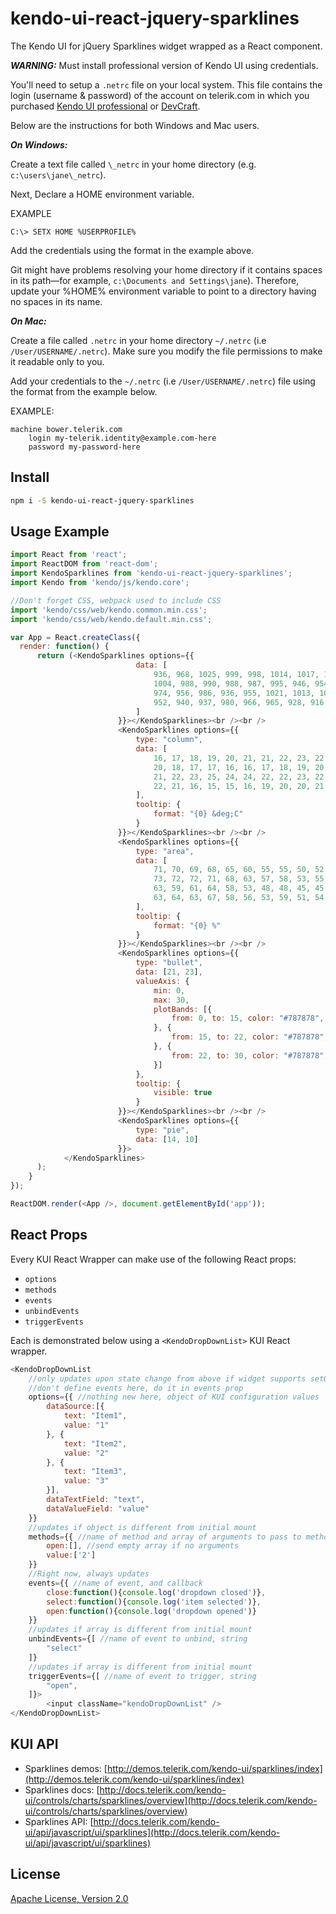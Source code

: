 # kendo-ui-react-jquery-sparklines

The Kendo UI for jQuery Sparklines widget wrapped as a React component.

***WARNING:*** Must install professional version of Kendo UI using credentials.

You'll need to setup a `.netrc` file on your local system. This file contains the login (username & password) of the account on telerik.com in which you purchased [Kendo UI professional](http://www.telerik.com/kendo-ui) or [DevCraft](http://www.telerik.com/devcraft).

Below are the instructions for both Windows and Mac users.

***On Windows:***

Create a text file called `\_netrc` in your home directory (e.g. `c:\users\jane\_netrc`).

Next, Declare a HOME environment variable.

EXAMPLE

```
C:\> SETX HOME %USERPROFILE%
```

Add the credentials using the format in the example above.

Git might have problems resolving your home directory if it contains spaces in its path—for example, `c:\Documents and Settings\jane`). Therefore, update your %HOME% environment variable to point to a directory having no spaces in its name.

***On Mac:***

Create a file called `.netrc` in your home directory `~/.netrc` (i.e `/User/USERNAME/.netrc`). Make sure you modify the file permissions to make it readable only to you.

Add your credentials to the `~/.netrc` (i.e `/User/USERNAME/.netrc`) file using the format from the example below.

EXAMPLE:

```
machine bower.telerik.com
    login my-telerik.identity@example.com-here
    password my-password-here
```

## Install

```bash
npm i -S kendo-ui-react-jquery-sparklines
```

## Usage Example

```javascript
import React from 'react';
import ReactDOM from 'react-dom';
import KendoSparklines from 'kendo-ui-react-jquery-sparklines';
import Kendo from 'kendo/js/kendo.core';

//Don't forget CSS, webpack used to include CSS
import 'kendo/css/web/kendo.common.min.css';
import 'kendo/css/web/kendo.default.min.css';

var App = React.createClass({
  render: function() {
	  return (<KendoSparklines options={{
							data: [
								936, 968, 1025, 999, 998, 1014, 1017, 1010, 1010, 1007,
								1004, 988, 990, 988, 987, 995, 946, 954, 991, 984,
								974, 956, 986, 936, 955, 1021, 1013, 1005, 958, 953,
								952, 940, 937, 980, 966, 965, 928, 916, 910, 980
							]
						}}></KendoSparklines><br /><br />
						<KendoSparklines options={{
							type: "column",
							data: [
								16, 17, 18, 19, 20, 21, 21, 22, 23, 22,
								20, 18, 17, 17, 16, 16, 17, 18, 19, 20,
								21, 22, 23, 25, 24, 24, 22, 22, 23, 22,
								22, 21, 16, 15, 15, 16, 19, 20, 20, 21
							],
							tooltip: {
								format: "{0} &deg;C"
							}
						}}></KendoSparklines><br /><br />
						<KendoSparklines options={{
							type: "area",
							data: [
								71, 70, 69, 68, 65, 60, 55, 55, 50, 52,
								73, 72, 72, 71, 68, 63, 57, 58, 53, 55,
								63, 59, 61, 64, 58, 53, 48, 48, 45, 45,
								63, 64, 63, 67, 58, 56, 53, 59, 51, 54
							],
							tooltip: {
								format: "{0} %"
							}
						}}></KendoSparklines><br /><br />
						<KendoSparklines options={{
							type: "bullet",
							data: [21, 23],
							valueAxis: {
								min: 0,
								max: 30,
								plotBands: [{
									from: 0, to: 15, color: "#787878", opacity: 0.15
								}, {
									from: 15, to: 22, color: "#787878", opacity: 0.3
								}, {
									from: 22, to: 30, color: "#787878", opacity: 0.15
								}]
							},
							tooltip: {
								visible: true
							}
						}}></KendoSparklines><br /><br />
						<KendoSparklines options={{
							type: "pie",
							data: [14, 10]
						}}>
			</KendoSparklines>
	  );
	}
});

ReactDOM.render(<App />, document.getElementById('app'));
```

## React Props

Every KUI React Wrapper can make use of the following React props:

* `options`
* `methods`
* `events`
* `unbindEvents`
* `triggerEvents`

Each is demonstrated below using a `<KendoDropDownList>` KUI React wrapper.

```javascript
<KendoDropDownList
	//only updates upon state change from above if widget supports setOptions()
	//don't define events here, do it in events prop
	options={{ //nothing new here, object of KUI configuration values
		dataSource:[{
			text: "Item1",
			value: "1"
		}, {
			text: "Item2",
			value: "2"
		}, {
			text: "Item3",
			value: "3"
		}],
		dataTextField: "text",
		dataValueField: "value"
	}}
	//updates if object is different from initial mount
	methods={{ //name of method and array of arguments to pass to method
		open:[], //send empty array if no arguments
		value:['2']
	}}
	//Right now, always updates
	events={{ //name of event, and callback
		close:function(){console.log('dropdown closed')},
		select:function(){console.log('item selected')},
		open:function(){console.log('dropdown opened')}
	}}
	//updates if array is different from initial mount
	unbindEvents={[ //name of event to unbind, string
		"select"
	]}
	//updates if array is different from initial mount
	triggerEvents={[ //name of event to trigger, string
		"open",
	]}>
		<input className="kendoDropDownList" />
</KendoDropDownList>
```

## KUI API

* Sparklines demos: [http://demos.telerik.com/kendo-ui/sparklines/index](http://demos.telerik.com/kendo-ui/sparklines/index)
* Sparklines docs: [http://docs.telerik.com/kendo-ui/controls/charts/sparklines/overview](http://docs.telerik.com/kendo-ui/controls/charts/sparklines/overview)
* Sparklines API: [http://docs.telerik.com/kendo-ui/api/javascript/ui/sparklines](http://docs.telerik.com/kendo-ui/api/javascript/ui/sparklines)

## License

[Apache License, Version 2.0](http://www.apache.org/licenses/LICENSE-2.0)

